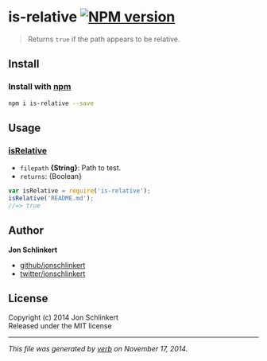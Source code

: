 # is-relative [![NPM version](https://badge.fury.io/js/is-relative.svg)](http://badge.fury.io/js/is-relative)

> Returns `true` if the path appears to be relative.

## Install
### Install with [npm](npmjs.org)

```bash
npm i is-relative --save
```

## Usage
### [isRelative](index.js#L16)

* `filepath` **{String}**: Path to test.    
* `returns`: {Boolean}  

```js
var isRelative = require('is-relative');
isRelative('README.md');
//=> true
```


## Author

**Jon Schlinkert**
 
+ [github/jonschlinkert](https://github.com/jonschlinkert)
+ [twitter/jonschlinkert](http://twitter.com/jonschlinkert) 

## License
Copyright (c) 2014 Jon Schlinkert  
Released under the MIT license

***

_This file was generated by [verb](https://github.com/assemble/verb) on November 17, 2014._